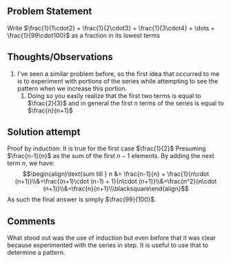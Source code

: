 ## Problem Statement
Write $\frac{1}{1\cdot2} + \frac{1}{2\cdot3} + \frac{1}{3\cdot4} + \dots + \frac{1}{99\cdot100}$ as a fraction in its lowest terms
## Thoughts/Observations
1. I've seen a similar problem before, so the first idea that occurred to me is to experiment with portions of the series while attempting to see the pattern when we increase this portion.
	1. Doing so you easily realize that the first two terms is equal to $\frac{2}{3}$ and in general the first n terms of the series is equal to $\frac{n}{n+1}$
## Solution attempt
Proof by induction:
It is true for the first case $\frac{1}{2}$
Presuming $\frac{n-1}{n}$ as the sum of the first $n-1$ elements. By adding the next term $n$, we have: $$\begin{align}\text{sum till } n &= \frac{n-1}{n} + \frac{1}{n\cdot (n+1)}\\&=\frac{(n+1)\cdot (n-1) + 1}{n\cdot (n+1)}\\&=\frac{n^2}{n\cdot (n+1)}\\&=\frac{n}{n+1}\\\blacksquare\end{align}$$
As such the final answer is simply $\frac{99}{100}$.
## Comments
What stood out was the use of induction but even before that it was clear because experimented with the series in step. It is useful to use that to determine a pattern.